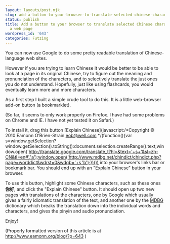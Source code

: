 ```yaml
---
layout: layouts/post.njk
slug: add-a-button-to-your-browser-to-translate-selected-chinese-characters-from-a-web-page
status: publish
title: Add a button to your browser to translate selected Chinese characters from
  a web page
wordpress_id: '643'
categories: Futzing
---
```


You can now use Google to do some pretty readable translation of Chinese-language web sites.

However if you are trying to learn Chinese it would be better to be able to look at a page in its original Chinese, try to figure out the meaning and pronunciation of the characters, and to selectively translate the just ones you do not understand.  Hopefully, just like using flashcards, you would eventually learn more and more characters.

As a first step I built a simple crude tool to do this.  It is a little web-browser add-on button (a bookmarklet).

(So far, it seems to only work properly on Firefox.  I have had some problems on Chrome and IE.  I have not yet tested it on Safari.)


To install it, drag this button [Explain Chinese](javascript:/*Copyright © 2010 Eamonn O’Brien-Strain eob@well.com */(function(){var s=window.getSelection?window.getSelection().toString():document.selection.createRange().text;window.open('http://translate.google.com/translate_t?hl=&text='+s+'&sl=zh-CN&tl=en#','a');window.open('http://www.mdbg.net/chindict/chindict.php?page=worddict&wdrst=0&wdqb='+s,'b');})()) into your browser's links bar or bookmark bar.  You should end up with an "Explain Chinese" button in your browser.

To use this button, highlight some Chinese characters, such as these ones **你好**, and click the "Explain Chinese" button.  It should open up two new pages with translations of the characters, one by Google which usually gives a fairly idiomatic translation of the text, and another one by the [MDBG](http://www.mdbg.net/chindict/chindict.php) dictionary which breaks the translation down into the individual words and characters, and gives the pinyin and audio pronunciation.

Enjoy!

(Properly formatted version of this article is at http://www.eamonn.org/blog/?p=643 )

